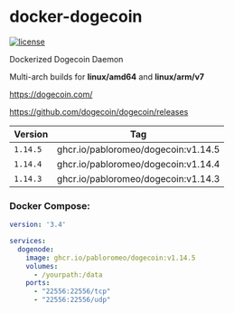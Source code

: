 # docker-dogecoin
[![license](https://img.shields.io/github/license/pabloromeo/docker-dogecoin.svg)](https://github.com/pabloromeo/docker-dogecoin/blob/master/LICENSE)

Dockerized Dogecoin Daemon

Multi-arch builds for **linux/amd64** and **linux/arm/v7**


https://dogecoin.com/

https://github.com/dogecoin/dogecoin/releases

| Version | Tag |
|-----|-------|
| `1.14.5` | ghcr.io/pabloromeo/dogecoin:v1.14.5 |
| `1.14.4` | ghcr.io/pabloromeo/dogecoin:v1.14.4 |
| `1.14.3` | ghcr.io/pabloromeo/dogecoin:v1.14.3 |

### Docker Compose:
```yaml
version: '3.4'

services:
  dogenode:
    image: ghcr.io/pabloromeo/dogecoin:v1.14.5
    volumes:
      - /yourpath:/data
    ports:
      - "22556:22556/tcp"
      - "22556:22556/udp"
```